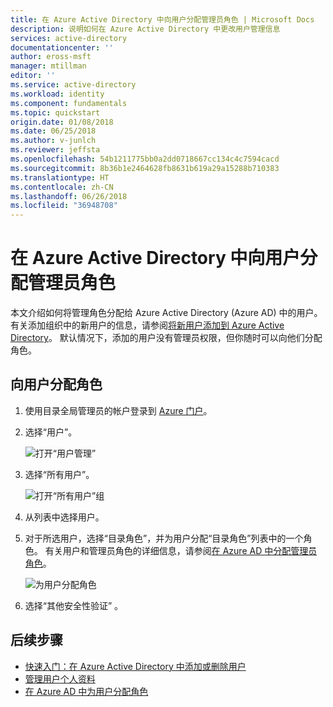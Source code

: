 ```yaml
---
title: 在 Azure Active Directory 中向用户分配管理员角色 | Microsoft Docs
description: 说明如何在 Azure Active Directory 中更改用户管理信息
services: active-directory
documentationcenter: ''
author: eross-msft
manager: mtillman
editor: ''
ms.service: active-directory
ms.workload: identity
ms.component: fundamentals
ms.topic: quickstart
origin.date: 01/08/2018
ms.date: 06/25/2018
ms.author: v-junlch
ms.reviewer: jeffsta
ms.openlocfilehash: 54b1211775bb0a2dd0718667cc134c4c7594cacd
ms.sourcegitcommit: 8b36b1e2464628fb8631b619a29a15288b710383
ms.translationtype: HT
ms.contentlocale: zh-CN
ms.lasthandoff: 06/26/2018
ms.locfileid: "36948708"
---
```

# <a name="assign-a-user-to-administrator-roles-in-azure-active-directory"></a>在 Azure Active Directory 中向用户分配管理员角色
本文介绍如何将管理角色分配给 Azure Active Directory (Azure AD) 中的用户。 有关添加组织中的新用户的信息，请参阅[将新用户添加到 Azure Active Directory](../add-users-azure-active-directory.md)。 默认情况下，添加的用户没有管理员权限，但你随时可以向他们分配角色。

## <a name="assign-a-role-to-a-user"></a>向用户分配角色
1. 使用目录全局管理员的帐户登录到 [Azure 门户](https://portal.azure.cn)。
2. 选择“用户”。

   ![打开“用户管理”](./media/active-directory-users-assign-role-azure-portal/create-users-user-management.png)
3. 选择“所有用户”。
  
   ![打开“所有用户”组](./media/active-directory-users-assign-role-azure-portal/create-users-open-users-blade.png)
4. 从列表中选择用户。
5. 对于所选用户，选择“目录角色”，并为用户分配“目录角色”列表中的一个角色。 有关用户和管理员角色的详细信息，请参阅[在 Azure AD 中分配管理员角色](../active-directory-assign-admin-roles-azure-portal.md)。

      ![为用户分配角色](./media/active-directory-users-assign-role-azure-portal/create-users-assign-role.png)
6. 选择“其他安全性验证” 。

## <a name="next-steps"></a>后续步骤
- [快速入门：在 Azure Active Directory 中添加或删除用户](add-users-azure-active-directory.md)
- [管理用户个人资料](active-directory-users-profile-azure-portal.md)
- [在 Azure AD 中为用户分配角色](active-directory-users-assign-role-azure-portal.md)

